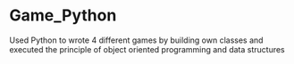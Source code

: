 # Game_Python
Used Python to wrote 4 different games by building own classes and executed the principle of object oriented programming and data structures
